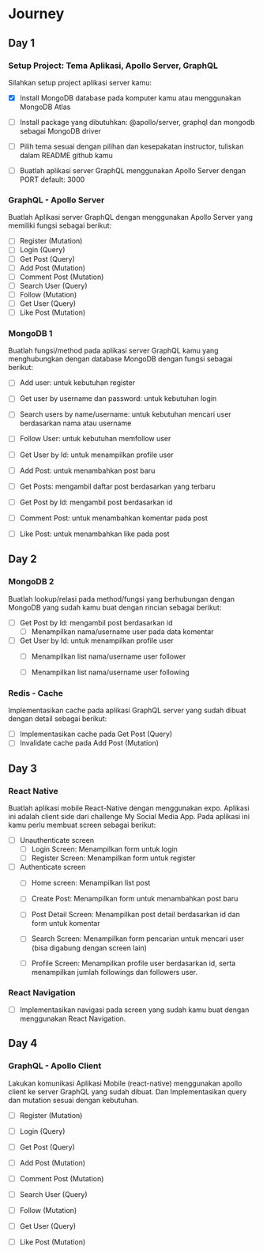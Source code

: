 # Journey

## Day 1

### Setup Project: Tema Aplikasi, Apollo Server, GraphQL
Silahkan setup project aplikasi server kamu:
- [x] Install MongoDB database pada komputer kamu atau menggunakan MongoDB Atlas
- [ ] Install package yang dibutuhkan: @apollo/server, graphql dan mongodb sebagai MongoDB driver
- [ ] Pilih tema sesuai dengan pilihan dan kesepakatan instructor, tuliskan dalam README github kamu
- [ ] Buatlah aplikasi server GraphQL menggunakan Apollo Server dengan PORT default: 3000


### GraphQL - Apollo Server
Buatlah Aplikasi server GraphQL dengan menggunakan Apollo Server yang memiliki fungsi sebagai berikut:
- [ ] Register (Mutation)
- [ ] Login (Query)
- [ ] Get Post (Query)
- [ ] Add Post (Mutation)
- [ ] Comment Post (Mutation)
- [ ] Search User (Query)
- [ ] Follow (Mutation)
- [ ] Get User (Query)
- [ ] Like Post (Mutation)

### MongoDB 1
Buatlah fungsi/method pada aplikasi server GraphQL kamu yang menghubungkan dengan database MongoDB dengan fungsi sebagai berikut:
- [ ] Add user: untuk kebutuhan register
- [ ] Get user by username dan password: untuk kebutuhan login
- [ ] Search users by name/username: untuk kebutuhan mencari user berdasarkan nama atau username
- [ ] Follow User: untuk kebutuhan memfollow user
- [ ] Get User by Id: untuk menampilkan profile user
- [ ] Add Post: untuk menambahkan post baru
- [ ] Get Posts: mengambil daftar post berdasarkan yang terbaru
- [ ] Get Post by Id: mengambil post berdasarkan id
- [ ] Comment Post: untuk menambahkan komentar pada post
- [ ] Like Post: untuk menambahkan like pada post


## Day 2

### MongoDB 2
Buatlah lookup/relasi pada method/fungsi yang berhubungan dengan MongoDB yang sudah kamu buat dengan rincian sebagai berikut:
- [ ] Get Post by Id: mengambil post berdasarkan id
  - [ ] Menampilkan nama/username user pada data komentar

- [ ] Get User by Id: untuk menampilkan profile user
  - [ ] Menampilkan list nama/username user follower
  - [ ] Menampilkan list nama/username user following


### Redis - Cache
Implementasikan cache pada aplikasi GraphQL server yang sudah dibuat dengan detail sebagai berikut:
- [ ] Implementasikan cache pada Get Post (Query)
- [ ] Invalidate cache pada Add Post (Mutation)

## Day 3
### React Native
Buatlah aplikasi mobile React-Native dengan menggunakan expo. Aplikasi ini adalah client side dari challenge My Social Media App.
Pada aplikasi ini kamu perlu membuat screen sebagai berikut:
- [ ] Unauthenticate screen
  - [ ] Login Screen: Menampilkan form untuk login
  - [ ] Register Screen: Menampilkan form untuk register

- [ ] Authenticate screen
  - [ ] Home screen: Menampilkan list post
  - [ ] Create Post: Menampilkan form untuk menambahkan post baru
  - [ ] Post Detail Screen: Menampilkan post detail berdasarkan id dan form untuk komentar
  - [ ] Search Screen: Menampilkan form pencarian untuk mencari user (bisa digabung dengan screen lain)
  - [ ] Profile Screen: Menampilkan profile user berdasarkan id, serta menampilkan jumlah followings dan followers user.


### React Navigation
 - [ ] Implementasikan navigasi pada screen yang sudah kamu buat dengan menggunakan React Navigation.


## Day 4
### GraphQL - Apollo Client
Lakukan komunikasi Aplikasi Mobile (react-native) menggunakan apollo client ke server GraphQL  yang sudah dibuat. Dan Implementasikan query dan mutation sesuai dengan kebutuhan.
- [ ] Register (Mutation)
- [ ] Login (Query)
- [ ] Get Post (Query)
- [ ] Add Post (Mutation)
- [ ] Comment Post (Mutation)
- [ ] Search User (Query)
- [ ] Follow (Mutation)
- [ ] Get User (Query)
- [ ] Like Post (Mutation)

